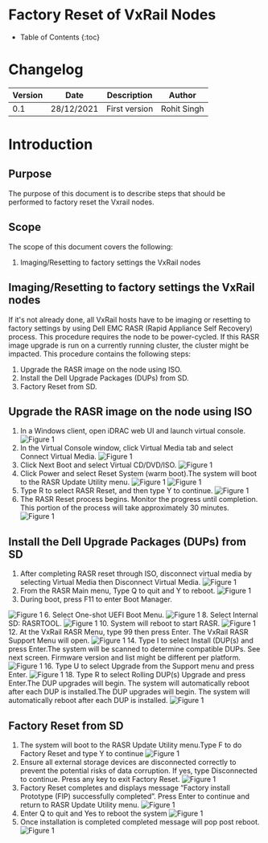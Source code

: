 # Factory Reset of VxRail Nodes

- Table of Contents
{:toc}

# Changelog
  
| Version | Date       | Description              | Author       |
| ------- | ---------- | ------------------------ | --------------- |
| 0.1     | 28/12/2021 | First version | Rohit Singh |

# Introduction

## Purpose

The purpose of this document is to describe steps that should be performed to factory reset the Vxrail nodes.

## Scope

The scope of this document covers the following:

1. Imaging/Resetting to factory settings the VxRail nodes

## Imaging/Resetting to factory settings the VxRail nodes

If it's not already done, all VxRail hosts have to be imaging or resetting to factory settings by using Dell EMC RASR (Rapid Appliance Self Recovery) process.
This procedure requires the node to be power-cycled. If this RASR image upgrade is run on a currently running cluster, the cluster might be impacted. This procedure contains the following steps:

1. Upgrade the RASR image on the node using ISO. 
2. Install the Dell Upgrade Packages (DUPs) from SD. 
3. Factory Reset from SD.

## Upgrade the RASR image on the node using ISO

1. In a Windows client, open iDRAC web UI and launch virtual console.
![Figure 1](./images/pic4.png)
2. In the Virtual Console window, click Virtual Media tab and select Connect Virtual Media.
![Figure 1](./images/pic5.png)
4. Click Next Boot and select Virtual CD/DVD/ISO.
![Figure 1](./images/pic6.png)
6. Click Power and select Reset System (warm boot).The system will boot to the RASR Update Utility menu.
![Figure 1](./images/pic7.png)
![Figure 1](./images/pic8.png)
8. Type R to select RASR Reset, and then type Y to continue.
![Figure 1](./images/pic9.png)
10. The RASR Reset process begins. Monitor the progress until completion. This portion of the process will take approximately 30 minutes.
![Figure 1](./images/pic10.png)

## Install the Dell Upgrade Packages (DUPs) from SD

1. After completing RASR reset through ISO, disconnect virtual media by selecting Virtual Media then Disconnect Virtual Media.
![Figure 1](./images/pic11.png)
2. From the RASR Main menu, Type Q to quit and Y to reboot.
![Figure 1](./images/pic12.png)
4. During boot, press F11 to enter Boot Manager.

![Figure 1](./images/pic13.png)
6. Select One-shot UEFI Boot Menu.
![Figure 1](./images/pic14.png)
8. Select Internal SD: RASRTOOL.
![Figure 1](./images/pic15.png)
10. System will reboot to start RASR.
![Figure 1](./images/pic16.png)
12. At the VxRail RASR Menu, type 99 then press Enter. The VxRail RASR Support Menu will open.
![Figure 1](./images/pic17.png)
14. Type I to select Install (DUP(s) and press Enter.The system will be scanned to determine compatible DUPs. See next screen. Firmware version and list might be different per platform.
![Figure 1](./images/pic18.png)
16. Type U to select Upgrade from the Support menu and press Enter.
![Figure 1](./images/pic19.png)
18. Type R to select Rolling DUP(s) Upgrade and press Enter.The DUP upgrades will begin. The system will automatically reboot after each DUP is installed.The DUP upgrades will begin. The system will automatically reboot after each DUP is installed.
![Figure 1](./images/pic20.png)

## Factory Reset from SD

1. The system will boot to the RASR Update Utility menu.Type F to do Factory Reset and type Y to continue
![Figure 1](./images/pic21.png)
3. Ensure all external storage devices are disconnected correctly to prevent the potential risks of data corruption. If yes, type Disconnected to continue. Press any key to exit Factory Reset.
![Figure 1](./images/pic22.png)
5. Factory Reset completes and displays message “Factory install Prototype (FIP) successfully completed”. Press Enter to continue and return to RASR Update Utility menu.
![Figure 1](./images/pic23.png)
7. Enter Q to quit and Yes to reboot the system
![Figure 1](./images/pic24.png)
9. Once installation is completed completed message will pop post reboot.
![Figure 1](./images/pic25.png)
